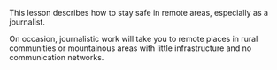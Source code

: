 [Title]: # (Remote areas)
[Order]: # (0)

This lesson describes how to stay safe in remote areas, especially as a journalist.

On occasion, journalistic work will take you to remote places in rural communities or mountainous areas with little infrastructure and no communication networks.
